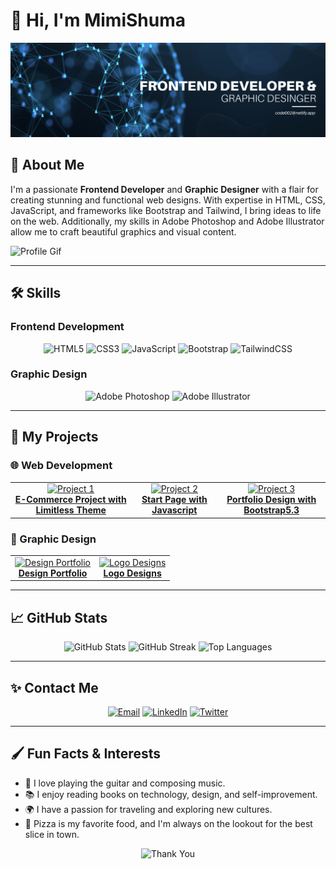 # 👋 Hi, I'm MimiShuma

![Banner](https://github.com/MimiShuma/MimiShuma/blob/56d10b112529dcdafdcae8238def6e62198d7192/images/banner.png)

## 🎨 About Me
I'm a passionate **Frontend Developer** and **Graphic Designer** with a flair for creating stunning and functional web designs. With expertise in HTML, CSS, JavaScript, and frameworks like Bootstrap and Tailwind, I bring ideas to life on the web. Additionally, my skills in Adobe Photoshop and Adobe Illustrator allow me to craft beautiful graphics and visual content.

![Profile Gif](https://media.giphy.com/media/LmNwrBhejkK9EFP504/giphy.gif)

---

## 🛠 Skills

### Frontend Development
<p align="center">
  <img src="https://img.icons8.com/color/48/000000/html-5.png" alt="HTML5"/>
  <img src="https://img.icons8.com/color/48/000000/css3.png" alt="CSS3"/>
  <img src="https://img.icons8.com/color/48/000000/javascript.png" alt="JavaScript"/>
  <img src="https://img.icons8.com/color/48/000000/bootstrap.png" alt="Bootstrap"/>
  <img src="https://img.icons8.com/color/48/000000/tailwindcss.png" alt="TailwindCSS"/>
</p>

### Graphic Design
<p align="center">
  <img src="https://img.icons8.com/color/48/000000/adobe-photoshop.png" alt="Adobe Photoshop"/>
  <img src="https://img.icons8.com/color/48/000000/adobe-illustrator.png" alt="Adobe Illustrator"/>
</p>

---

## 🚀 My Projects

### 🌐 Web Development
<table>
  <tr>
    <td align="center">
      <a href="https://themeist-ecommerce.netlify.app/">
        <img src="https://via.placeholder.com/200x150.png?text=Project+1" alt="Project 1"/><br>
        <strong>E-Commerce Project with Limitless Theme</strong>
      </a>
    </td>
    <td align="center">
      <a href="https://startpagelimitless.netlify.app/">
        <img src="https://via.placeholder.com/200x150.png?text=Project+2" alt="Project 2"/><br>
        <strong>Start Page with Javascript</strong>
      </a>
    </td>
    <td align="center">
      <a href="https://shumamimi.netlify.app/">
        <img src="https://via.placeholder.com/200x150.png?text=Project+3" alt="Project 3"/><br>
        <strong>Portfolio Design with Bootstrap5.3</strong>
      </a>
    </td>
  </tr>
</table>

### 🎨 Graphic Design
<table>
  <tr>
    <td align="center">
      <a href="https://github.com/MimiShuma/design-portfolio">
        <img src="https://via.placeholder.com/200x150.png?text=Design+Portfolio" alt="Design Portfolio"/><br>
        <strong>Design Portfolio</strong>
      </a>
    </td>
    <td align="center">
      <a href="https://github.com/MimiShuma/logo-designs">
        <img src="https://via.placeholder.com/200x150.png?text=Logo+Designs" alt="Logo Designs"/><br>
        <strong>Logo Designs</strong>
      </a>
    </td>
  </tr>
</table>

---

## 📈 GitHub Stats
<p align="center">
  <img src="https://github-readme-stats.vercel.app/api?username=MimiShuma&show_icons=true&theme=radical" alt="GitHub Stats">
  <img src="https://github-readme-streak-stats.herokuapp.com/?user=MimiShuma&theme=radical" alt="GitHub Streak">
  <img src="https://github-readme-stats.vercel.app/api/top-langs/?username=MimiShuma&layout=compact&theme=radical" alt="Top Languages">
</p>

---

## ✨ Contact Me
<p align="center">
  <a href="mailto:mimishuma@example.com"><img src="https://img.icons8.com/fluent/48/000000/email.png" alt="Email"/></a>
  <a href="https://www.linkedin.com/in/mimishuma/"><img src="https://img.icons8.com/color/48/000000/linkedin.png" alt="LinkedIn"/></a>
  <a href="https://twitter.com/MimiShuma"><img src="https://img.icons8.com/fluent/48/000000/twitter.png" alt="Twitter"/></a>
</p>

---

## 🖌️ Fun Facts & Interests
- 🎸 I love playing the guitar and composing music.
- 📚 I enjoy reading books on technology, design, and self-improvement.
- 🌍 I have a passion for traveling and exploring new cultures.
- 🍕 Pizza is my favorite food, and I'm always on the lookout for the best slice in town.

<p align="center">
  <img src="https://media.giphy.com/media/j2pOGeGYKe2xCCKwfi/giphy.gif" alt="Thank You">
</p>
